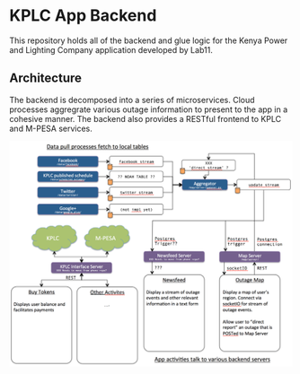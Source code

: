 KPLC App Backend
================

This repository holds all of the backend and glue logic for the Kenya Power and
Lighting Company application developed by Lab11.


Architecture
------------

The backend is decomposed into a series of microservices. Cloud processes
aggregrate various outage information to present to the app in a cohesive
manner. The backend also provides a RESTful frontend to KPLC and M-PESA
services.

![System Architecture Diagram](doc/img/SystemArchitecture.png)

